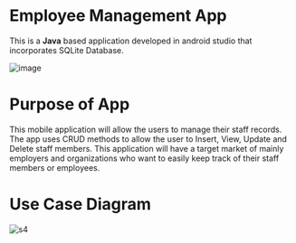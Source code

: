 # Employee Management App

This is a **Java** based application developed in android studio that incorporates SQLite Database.

![image](https://user-images.githubusercontent.com/89995670/145681532-71dc1330-f4b5-4b18-9888-8ee0b47c5008.png)

# Purpose of App
This mobile application will allow the users to manage their staff records. The app uses CRUD methods to allow the user to Insert, View, Update and Delete staff members. This application will have a target market of mainly employers and organizations who want to easily keep track of their staff members or employees. 

# Use Case Diagram
![s4](https://user-images.githubusercontent.com/89995670/145681478-4110dcbe-a81b-43eb-9466-f1440c074ab8.PNG)
